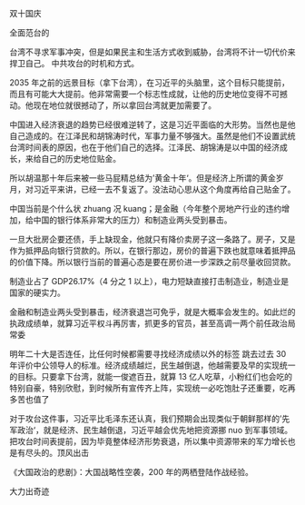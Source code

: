 双十国庆

全面范台的

台湾不寻求军事冲突，但是如果民主和生活方式收到威胁，台湾将不计一切代价来捍卫自己。
中共攻台的时机和方式。

2035 年之前的远景目标（拿下台湾），在习近平的头脑里，这个目标只能提前，而且有可能大大提前。他非常需要一个标志性成就，让他的历史地位变得不可撼动。他现在地位就很撼动了，所以拿回台湾就更加需要了。

中国进入经济衰退的趋势已经很难逆转了，这是习近平面临的大形势。当然也是他自己造成的。在江泽民和胡锦涛时代，军事力量不够强大。虽然是他们不设置武统台湾时间表的原因，也在于他们自己的选择。江泽民、胡锦涛是以中国的经济成长，来给自己的历史地位贴金。

所以胡温那十年后来被一些马屁精总结为’黄金十年‘。但是经济上所谓的黄金岁月，对习近平来讲，已经一去不复返了。没法动心思从这个角度再给自己贴金了。

中国当前是个什么状 zhuang 况 kuang；是金融（今年整个房地产行业的违约增加，给中国的银行体系非常大的压力）和制造业两头受到暴击。

一旦大批房企要还债，手上缺现金，他就只有降价卖房子这一条路了。房子，又是作为抵押品向银行贷款的。所以，在银行那边，房价的普遍下跌也就意味着抵押品的价值下降。所以银行当前的普遍心态是要在房价进一步深跌之前尽量收回贷款。

制造业占了 GDP26.17%（4 分之 1 以上），电力短缺直接打击制造业，制造业是国家的硬实力。

金融和制造业两头受到暴击，经济衰退岂可免乎，就是大概率会发生的。如此烂的执政成绩单，就算习近平权斗再厉害，抓更多的官员，甚至高调一两个前任政治局常委

明年二十大是否连任，比任何时候都需要寻找经济成绩以外的标签
跳去过去 30 年评价中公领导人的标准。经济成绩越烂，民生越倒退，他越需要及早的实现统一的目标。只要拿下台湾，就能一俊遮百丑，就算 13 亿人吃草，小粉红们也会吃的特别自豪，特别欣慰，到时候所有宣传齐上阵，实现统一必吃饱肚子还重要，吃再多苦也值了

对于攻台这件事，习近平比毛泽东还认真，我们预期会出现类似于朝鲜那样的’先军政治‘，就是经济、民生越倒退，习近平越会优先地把资源挪 nuo 到军事领域。把攻台时间表提前，因为毕竟整体经济形势衰退，所以集中资源带来的军力增长也是有尽头的。顶风出击

《大国政治的悲剧》：大国战略性空袭，200 年的两栖登陆作战经验。

大力出奇迹

